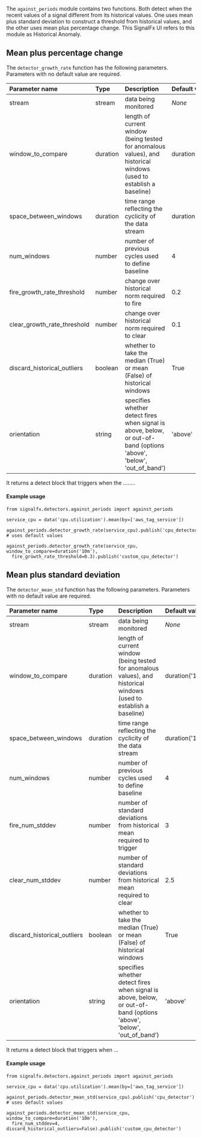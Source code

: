 The `against_periods` module contains two functions. Both detect when the recent values of a signal different from its historical values. One uses mean plus standard deviation to construct a threshold from historical values, and the other uses mean plus percentage change. This SignalFx UI refers to this module as Historical Anomaly.



## Mean plus percentage change

The `detector_growth_rate` function has the following parameters. Parameters with no default value are required.                         

|Parameter name|Type|Description|Default value|
|:---|:---|:---|:---|
|stream|stream|data being monitored|*None*|
|window_to_compare|duration|length of current window (being tested for anomalous values), and historical windows (used to establish a baseline)|duration('15m')|
|space_between_windows|duration|time range reflecting the cyclicity of the data stream|duration('1w')|
|num_windows|number|number of previous cycles used to define baseline|4|
|fire_growth_rate_threshold|number|change over historical norm required to fire|0.2|
|clear_growth_rate_threshold|number|change over historical norm required to clear|0.1|
|discard_historical_outliers|boolean|whether to take the median (True) or mean (False) of historical windows|True|
|orientation|string|specifies whether detect fires when signal is above, below, or out-of-band (options  'above', 'below', 'out_of_band')|'above'|

It returns a detect block that triggers when the ........
    
   
#### Example usage
~~~~~~~~~~~~~~~~~~~~
from signalfx.detectors.against_periods import against_periods

service_cpu = data('cpu.utilization').mean(by=['aws_tag_service'])

against_periods.detector_growth_rate(service_cpu).publish('cpu_detector') # uses default values

against_periods.detector_growth_rate(service_cpu, window_to_compare=duration('10m'),
  fire_growth_rate_threshold=0.3).publish('custom_cpu_detector')
~~~~~~~~~~~~~~~~~~~~

                         
## Mean plus standard deviation

The `detector_mean_std` function has the following parameters. Parameters with no default value are required.

|Parameter name|Type|Description|Default value|
|:---|:---|:---|:---|
|stream|stream|data being monitored|*None*|
|window_to_compare|duration|length of current window (being tested for anomalous values), and historical windows (used to establish a baseline)|duration('15m')|
|space_between_windows|duration|time range reflecting the cyclicity of the data stream|duration('1w')|
|num_windows|number|number of previous cycles used to define baseline|4|
|fire_num_stddev|number|number of standard deviations from historical mean required to trigger|3|
|clear_num_stddev|number|number of standard deviations from historical mean required to clear|2.5|
|discard_historical_outliers|boolean|whether to take the median (True) or mean (False) of historical windows|True|
|orientation|string|specifies whether detect fires when signal is above, below, or out-of-band (options  'above', 'below', 'out_of_band')|'above'|

It returns a detect block that triggers when ...


#### Example usage
~~~~~~~~~~~~~~~~~~~~
from signalfx.detectors.against_periods import against_periods

service_cpu = data('cpu.utilization').mean(by=['aws_tag_service'])

against_periods.detector_mean_std(service_cpu).publish('cpu_detector') # uses default values

against_periods.detector_mean_std(service_cpu, window_to_compare=duration('10m'),
  fire_num_stddev=4, discard_historical_outliers=False).publish('custom_cpu_detector')
~~~~~~~~~~~~~~~~~~~~


